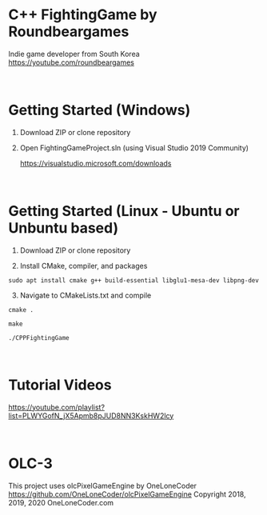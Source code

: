 # C++ FightingGame by Roundbeargames

Indie game developer from South Korea
<br>
https://youtube.com/roundbeargames

<br>

# Getting Started (Windows)

1. Download ZIP or clone repository

2. Open FightingGameProject.sln (using Visual Studio 2019 Community)

    https://visualstudio.microsoft.com/downloads

<br>

# Getting Started (Linux - Ubuntu or Unbuntu based)

1. Download ZIP or clone repository

2. Install CMake, compiler, and packages

```
sudo apt install cmake g++ build-essential libglu1-mesa-dev libpng-dev
```

3. Navigate to CMakeLists.txt and compile

```
cmake .
```

```
make
```

```
./CPPFightingGame
```

<br>

# Tutorial Videos

https://youtube.com/playlist?list=PLWYGofN_jX5Apmb8pJUD8NN3KskHW2lcy

<br>

# OLC-3

This project uses olcPixelGameEngine by OneLoneCoder
https://github.com/OneLoneCoder/olcPixelGameEngine
Copyright 2018, 2019, 2020 OneLoneCoder.com
